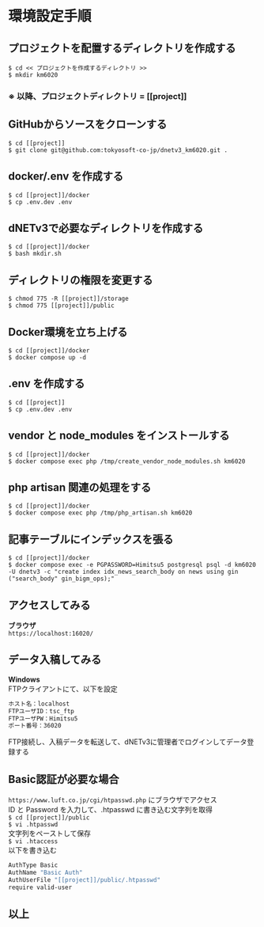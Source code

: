 # 環境設定手順

## プロジェクトを配置するディレクトリを作成する
`$ cd << プロジェクトを作成するディレクトリ >>`  
`$ mkdir km6020` 

### ※ 以降、プロジェクトディレクトリ = [[project]]

## GitHubからソースをクローンする
`$ cd [[project]]`  
`$ git clone git@github.com:tokyosoft-co-jp/dnetv3_km6020.git .`   

## docker/.env を作成する
`$ cd [[project]]/docker`  
`$ cp .env.dev .env`  

## dNETv3で必要なディレクトリを作成する
`$ cd [[project]]/docker`  
`$ bash mkdir.sh`  

## ディレクトリの権限を変更する
`$ chmod 775 -R [[project]]/storage`  
`$ chmod 775 [[project]]/public`  

## Docker環境を立ち上げる
`$ cd [[project]]/docker`  
`$ docker compose up -d`  

## .env を作成する
`$ cd [[project]]`  
`$ cp .env.dev .env`  

## vendor と node_modules をインストールする  
`$ cd [[project]]/docker`  
`$ docker compose exec php /tmp/create_vendor_node_modules.sh km6020`    

## php artisan 関連の処理をする  
`$ cd [[project]]/docker`  
`$ docker compose exec php /tmp/php_artisan.sh km6020`    

## 記事テーブルにインデックスを張る  
`$ cd [[project]]/docker`  
`$ docker compose exec -e PGPASSWORD=Himitsu5 postgresql psql -d km6020 -U dnetv3 -c "create index idx_news_search_body on news using gin ("search_body" gin_bigm_ops);"`   

## アクセスしてみる  
**ブラウザ**  
`https://localhost:16020/`  

## データ入稿してみる  
**Windows**  
FTPクライアントにて、以下を設定
```bash
ホスト名：localhost
FTPユーザID：tsc_ftp
FTPユーザPW：Himitsu5
ポート番号：36020
```
FTP接続し、入稿データを転送して、dNETv3に管理者でログインしてデータ登録する

## Basic認証が必要な場合
`https://www.luft.co.jp/cgi/htpasswd.php` にブラウザでアクセス  
ID と Password を入力して、.htpasswd に書き込む文字列を取得  
`$ cd [[project]]/public`  
`$ vi .htpasswd`  
文字列をペーストして保存  
`$ vi .htaccess`  
以下を書き込む
```bash
AuthType Basic
AuthName "Basic Auth"
AuthUserFile "[[project]]/public/.htpasswd"
require valid-user
```

## 以上